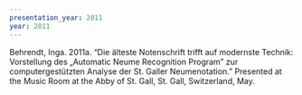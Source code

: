 ```yaml
---
presentation_year: 2011
year: 2011
---
```


Behrendt, Inga. 2011a. “Die älteste Notenschrift trifft auf modernste Technik: Vorstellung des „Automatic Neume Recognition Program” zur computergestützten Analyse der St. Galler Neumenotation.” Presented at the Music Room at the Abby of St. Gall, St. Gall, Switzerland, May.